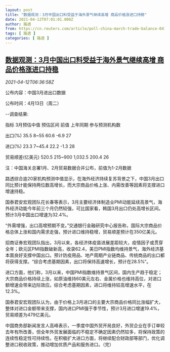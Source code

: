 ```yaml
---
layout: post
title: "数据观测：3月中国出口料受益于海外景气继续高增 商品价格涨进口持稳"
date: 2021-04-12T07:01:01.000Z
author: 路透
from: https://cn.reuters.com/article/poll-china-march-trade-balance-0412-idCNKBS2BZ0IS
tags: [ 路透 ]
categories: [ 路透 ]
---
```

<!--1618210861000-->
[数据观测：3月中国出口料受益于海外景气继续高增 商品价格涨进口持稳](https://cn.reuters.com/article/poll-china-march-trade-balance-0412-idCNKBS2BZ0IS)
------

<div>
<div><i>2021-04-12T06:36:58Z</i></div><p>公布内容：中国3月进出口数据</p><p>公布时间：4月13日（周二）</p><p>--调查结果:</p><p>指标 3月预估中值 预估区间 前值 上年同期 参与预测机构数</p><p>出口(%) 35.5 8~55 60.6 -6.9 27</p><p>进口(%) 23.3 7~45.4 22.2 -1.3 28</p><p>贸易顺差(亿美元) 520.5 215~900 1,032.5 200.4 26</p><p>注：中国海关总署1月、2月贸易数据合并公布，前值为1-2月数据</p><p>路透综合逾20家机构预测中值显示，在海外经济持续复苏背景之下，中国3月出口同比预计能保持两位数高增长，而大宗商品价格上涨、内需改善等因素将支撑进口增速持稳。</p><p>国泰君安宏观团队花长春等表示，3月主要经济体制造业PMI动能延续高景气，海外经济动能今年前三个月仍然较强，可比国家看，韩国3月出口仍处高增长区间。预计3月中国出口增速为32.4%。</p><p>“外需增强，出口高增预期不变。”交通银行金融研究中心报告称，国际大宗商品价格总体上涨和国内需求走强，预计进口维持稳增，贸易顺差预计在350亿美元。</p><p>招商证券宏观团队指出，3月以来，各经济体疫苗进展差距较大，疫情因子或贯穿全年；欧元区PMI指数破新高，收录62.4，美日PMI指数均维持景气，海外经济基本面良好支撑中国出口。预计防疫用品、地产周期产业链商品、传统商品的出口都将获得支撑。“综合考虑基期因素，出口将保持高速增长，预计在28.5%”。</p><p>进口方面，他们称，3月以来，中国PMI指数维持景气区间，国内生产趋于稳定；大宗商品价格持续上涨，如原油维持60美元左右、金属价格也维持高位，对进口额增速会带来边际效应。综合考虑基期因素，进口将维持较高增速水平，在12.3%。</p><p>国泰君安宏观团队认为，由于价格上3月进口的主要大宗商品价格同比涨幅扩大，整体对进口金额带来支撑，国内进口PMI强于季节性，预计3月进口增速19.4%，贸易顺差为479亿美元。</p><p>中国商务部新闻发言人高峰表示，一季度中国外贸开局良好，外贸企业在手订单较去年有所改善，但全年外贸发展面临的不稳定不确定因素仍然较多，将保持政策的连续性稳定性可持续性。在积极扩大进口方面，将继续配合财政部等部门，优化调整进口税收政策，推动增加优质产品和服务进口。（完）</p>
</div>
